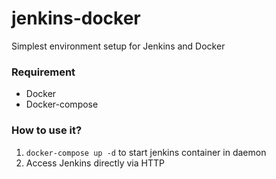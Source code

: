 # jenkins-docker

Simplest environment setup for Jenkins and Docker 


### Requirement
- Docker
- Docker-compose


### How to use it?
1. `docker-compose up -d` to start jenkins container in daemon
2. Access Jenkins directly via HTTP

